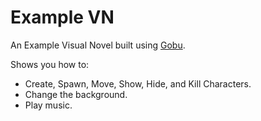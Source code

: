 # Example VN
An Example Visual Novel built using [Gobu](https://github.com/HiruNya/gobu/).

Shows you how to:
* Create, Spawn, Move, Show, Hide, and Kill Characters.
* Change the background.
* Play music.
